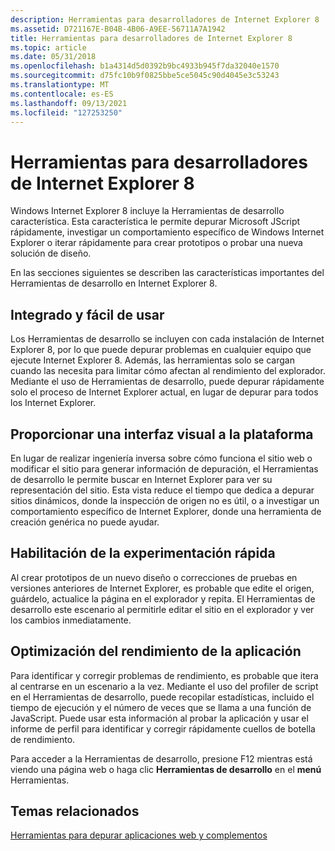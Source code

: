 ```yaml
---
description: Herramientas para desarrolladores de Internet Explorer 8
ms.assetid: D721167E-B04B-4B06-A9EE-56711A7A1942
title: Herramientas para desarrolladores de Internet Explorer 8
ms.topic: article
ms.date: 05/31/2018
ms.openlocfilehash: b1a4314d5d0392b9bc4933b945f7da32040e1570
ms.sourcegitcommit: d75fc10b9f0825bbe5ce5045c90d4045e3c53243
ms.translationtype: MT
ms.contentlocale: es-ES
ms.lasthandoff: 09/13/2021
ms.locfileid: "127253250"
---
```

# <a name="internet-explorer-8-developer-tools"></a>Herramientas para desarrolladores de Internet Explorer 8

Windows Internet Explorer 8 incluye la Herramientas de desarrollo característica. Esta característica le permite depurar Microsoft JScript rápidamente, investigar un comportamiento específico de Windows Internet Explorer o iterar rápidamente para crear prototipos o probar una nueva solución de diseño.

En las secciones siguientes se describen las características importantes del Herramientas de desarrollo en Internet Explorer 8.

## <a name="integrated-and-simple-to-use"></a>Integrado y fácil de usar

Los Herramientas de desarrollo se incluyen con cada instalación de Internet Explorer 8, por lo que puede depurar problemas en cualquier equipo que ejecute Internet Explorer 8. Además, las herramientas solo se cargan cuando las necesita para limitar cómo afectan al rendimiento del explorador. Mediante el uso de Herramientas de desarrollo, puede depurar rápidamente solo el proceso de Internet Explorer actual, en lugar de depurar para todos los Internet Explorer.

## <a name="provide-a-visual-interface-to-the-platform"></a>Proporcionar una interfaz visual a la plataforma

En lugar de realizar ingeniería inversa sobre cómo funciona el sitio web o modificar el sitio para generar información de depuración, el Herramientas de desarrollo le permite buscar en Internet Explorer para ver su representación del sitio. Esta vista reduce el tiempo que dedica a depurar sitios dinámicos, donde la inspección de origen no es útil, o a investigar un comportamiento específico de Internet Explorer, donde una herramienta de creación genérica no puede ayudar.

## <a name="enable-fast-experimentation"></a>Habilitación de la experimentación rápida

Al crear prototipos de un nuevo diseño o correcciones de pruebas en versiones anteriores de Internet Explorer, es probable que edite el origen, guárdelo, actualice la página en el explorador y repita. El Herramientas de desarrollo este escenario al permitirle editar el sitio en el explorador y ver los cambios inmediatamente.

## <a name="optimize-application-performance"></a>Optimización del rendimiento de la aplicación

Para identificar y corregir problemas de rendimiento, es probable que itera al centrarse en un escenario a la vez. Mediante el uso del profiler de script en el Herramientas de desarrollo, puede recopilar estadísticas, incluido el tiempo de ejecución y el número de veces que se llama a una función de JavaScript. Puede usar esta información al probar la aplicación y usar el informe de perfil para identificar y corregir rápidamente cuellos de botella de rendimiento.

Para acceder a la Herramientas de desarrollo, presione F12 mientras está viendo una página web o haga clic **Herramientas de desarrollo** en el **menú** Herramientas.

## <a name="related-topics"></a>Temas relacionados

<dl> <dt>

[Herramientas para depurar aplicaciones web y complementos](tools-for-debugging-web-applications-and-add-ons.md)
</dt> </dl>

 

 



